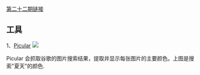 [第二十二期链接](https://github.com/ruanyf/weekly/blob/master/docs/issue-22.md)
## 工具
1、[Picular](https://picular.co/)
![](https://camo.githubusercontent.com/1103aeb860ebabbb6a95f2b5937bd1cf8e5a7f3d7a34eb191f74841980501d46/68747470733a2f2f7777772e77616e67626173652e636f6d2f626c6f67696d672f61737365742f3230313830392f6267323031383039313432312e6a7067)

Picular 会抓取谷歌的图片搜索结果，提取并显示每张图片的主要颜色。上图是搜索"夏天"的颜色.
